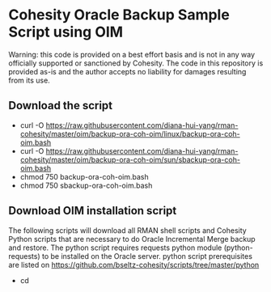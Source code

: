 # Cohesity Oracle Backup Sample Script using OIM

Warning: this code is provided on a best effort basis and is not in any way officially supported or sanctioned by Cohesity. The code in this repository is provided as-is and the author accepts no liability for damages resulting from its use.

## Download the script

- curl -O https://raw.githubusercontent.com/diana-hui-yang/rman-cohesity/master/oim/backup-ora-coh-oim/linux/backup-ora-coh-oim.bash
- curl -O https://raw.githubusercontent.com/diana-hui-yang/rman-cohesity/master/oim/backup-ora-coh-oim/sun/sbackup-ora-coh-oim.bash
- chmod 750 backup-ora-coh-oim.bash
- chmod 750 sbackup-ora-coh-oim.bash

## Download OIM installation script
The following scripts will download all RMAN shell scripts and Cohesity Python scripts that are necessary to do Oracle Incremental Merge backup and restore. The python script requires requests python module (python-requests) to be installed on the Oracle server. python script prerequisites are listed on https://github.com/bseltz-cohesity/scripts/tree/master/python

- cd <script directory>
- curl -O https://raw.githubusercontent.com/diana-hui-yang/rman-cohesity/master/oim/linux-oim-download.bash
- chmod 750 linux-oim-download.bash
- curl -O https://raw.githubusercontent.com/diana-hui-yang/rman-cohesity/master/oim/sun-oim-download.bash
- chmod 750 sun-oim-download.bash
